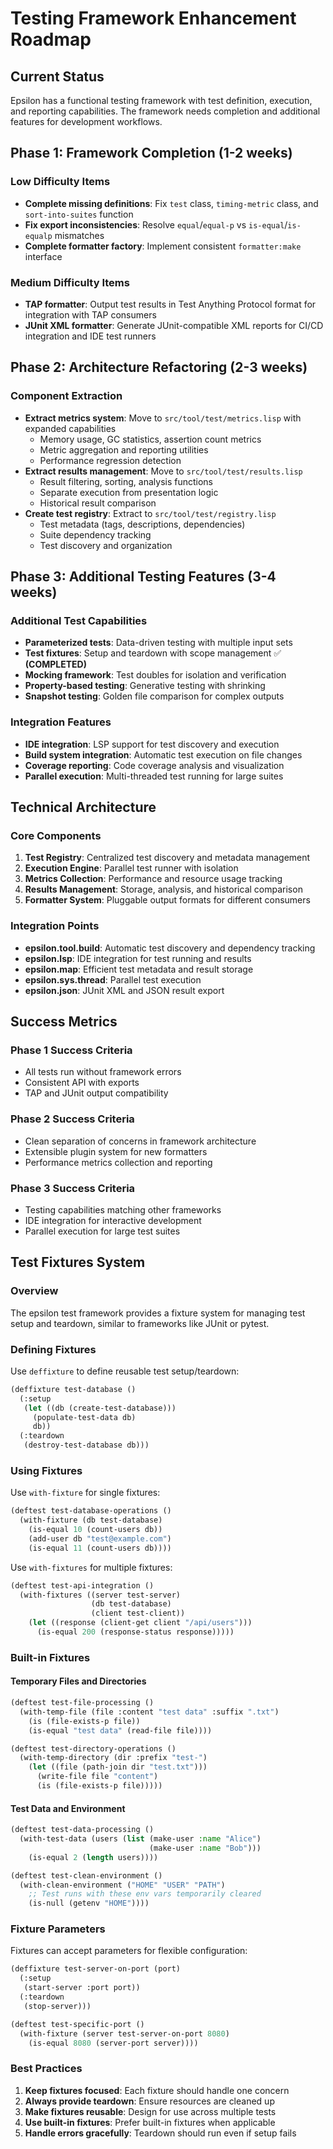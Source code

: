 # Testing Framework Enhancement Roadmap

## Current Status

Epsilon has a functional testing framework with test definition, execution, and reporting capabilities. The framework needs completion and additional features for development workflows.

## Phase 1: Framework Completion (1-2 weeks)

### Low Difficulty Items
- **Complete missing definitions**: Fix `test` class, `timing-metric` class, and `sort-into-suites` function
- **Fix export inconsistencies**: Resolve `equal`/`equal-p` vs `is-equal`/`is-equalp` mismatches  
- **Complete formatter factory**: Implement consistent `formatter:make` interface

### Medium Difficulty Items
- **TAP formatter**: Output test results in Test Anything Protocol format for integration with TAP consumers
- **JUnit XML formatter**: Generate JUnit-compatible XML reports for CI/CD integration and IDE test runners

## Phase 2: Architecture Refactoring (2-3 weeks)

### Component Extraction
- **Extract metrics system**: Move to `src/tool/test/metrics.lisp` with expanded capabilities
  - Memory usage, GC statistics, assertion count metrics
  - Metric aggregation and reporting utilities
  - Performance regression detection
- **Extract results management**: Move to `src/tool/test/results.lisp`
  - Result filtering, sorting, analysis functions
  - Separate execution from presentation logic
  - Historical result comparison
- **Create test registry**: Extract to `src/tool/test/registry.lisp`
  - Test metadata (tags, descriptions, dependencies)
  - Suite dependency tracking
  - Test discovery and organization

## Phase 3: Additional Testing Features (3-4 weeks)

### Additional Test Capabilities
- **Parameterized tests**: Data-driven testing with multiple input sets
- **Test fixtures**: Setup and teardown with scope management ✅ **(COMPLETED)**
- **Mocking framework**: Test doubles for isolation and verification
- **Property-based testing**: Generative testing with shrinking
- **Snapshot testing**: Golden file comparison for complex outputs

### Integration Features
- **IDE integration**: LSP support for test discovery and execution
- **Build system integration**: Automatic test execution on file changes
- **Coverage reporting**: Code coverage analysis and visualization
- **Parallel execution**: Multi-threaded test running for large suites

## Technical Architecture

### Core Components
1. **Test Registry**: Centralized test discovery and metadata management
2. **Execution Engine**: Parallel test runner with isolation
3. **Metrics Collection**: Performance and resource usage tracking
4. **Results Management**: Storage, analysis, and historical comparison
5. **Formatter System**: Pluggable output formats for different consumers

### Integration Points
- **epsilon.tool.build**: Automatic test discovery and dependency tracking
- **epsilon.lsp**: IDE integration for test running and results
- **epsilon.map**: Efficient test metadata and result storage
- **epsilon.sys.thread**: Parallel test execution
- **epsilon.json**: JUnit XML and JSON result export

## Success Metrics

### Phase 1 Success Criteria
- All tests run without framework errors
- Consistent API with exports
- TAP and JUnit output compatibility

### Phase 2 Success Criteria
- Clean separation of concerns in framework architecture
- Extensible plugin system for new formatters
- Performance metrics collection and reporting

### Phase 3 Success Criteria
- Testing capabilities matching other frameworks
- IDE integration for interactive development
- Parallel execution for large test suites

## Test Fixtures System

### Overview

The epsilon test framework provides a  fixture system for managing test setup and teardown, similar to frameworks like JUnit or pytest.

### Defining Fixtures

Use `deffixture` to define reusable test setup/teardown:

```lisp
(deffixture test-database ()
  (:setup
   (let ((db (create-test-database)))
     (populate-test-data db)
     db))
  (:teardown
   (destroy-test-database db)))
```

### Using Fixtures

Use `with-fixture` for single fixtures:

```lisp
(deftest test-database-operations ()
  (with-fixture (db test-database)
    (is-equal 10 (count-users db))
    (add-user db "test@example.com")
    (is-equal 11 (count-users db))))
```

Use `with-fixtures` for multiple fixtures:

```lisp
(deftest test-api-integration ()
  (with-fixtures ((server test-server)
                  (db test-database)
                  (client test-client))
    (let ((response (client-get client "/api/users")))
      (is-equal 200 (response-status response)))))
```

### Built-in Fixtures

#### Temporary Files and Directories

```lisp
(deftest test-file-processing ()
  (with-temp-file (file :content "test data" :suffix ".txt")
    (is (file-exists-p file))
    (is-equal "test data" (read-file file))))

(deftest test-directory-operations ()
  (with-temp-directory (dir :prefix "test-")
    (let ((file (path-join dir "test.txt")))
      (write-file file "content")
      (is (file-exists-p file)))))
```

#### Test Data and Environment

```lisp
(deftest test-data-processing ()
  (with-test-data (users (list (make-user :name "Alice")
                               (make-user :name "Bob")))
    (is-equal 2 (length users))))

(deftest test-clean-environment ()
  (with-clean-environment ("HOME" "USER" "PATH")
    ;; Test runs with these env vars temporarily cleared
    (is-null (getenv "HOME"))))
```

### Fixture Parameters

Fixtures can accept parameters for flexible configuration:

```lisp
(deffixture test-server-on-port (port)
  (:setup
   (start-server :port port))
  (:teardown
   (stop-server)))

(deftest test-specific-port ()
  (with-fixture (server test-server-on-port 8080)
    (is-equal 8080 (server-port server))))
```

### Best Practices

1. **Keep fixtures focused**: Each fixture should handle one concern
2. **Always provide teardown**: Ensure resources are cleaned up
3. **Make fixtures reusable**: Design for use across multiple tests
4. **Use built-in fixtures**: Prefer built-in fixtures when applicable
5. **Handle errors gracefully**: Teardown should run even if setup fails
